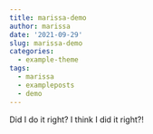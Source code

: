 ```yaml
---
title: marissa-demo
author: marissa
date: '2021-09-29'
slug: marissa-demo
categories:
  - example-theme
tags:
  - marissa
  - exampleposts
  - demo
---
```

Did I do it right? I think I did it right?! 

